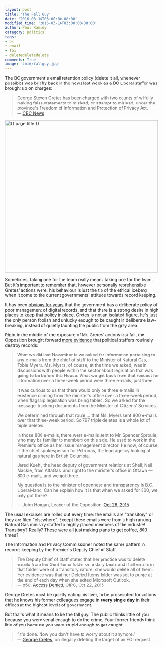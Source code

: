 ```yaml
---
layout: post
title: 'The Fall Guy'
date: '2016-03-16T03:00:00-08:00'
modified_time: '2016-03-16T03:00:00-08:00'
author: Paul Ramsey
category: politics
tags:
- bc
- email
- foi
- deletedeletedelete
comments: True
image: "2016/fallguy.jpg"
---
```


The BC government's email retention policy (delete it all, whenever possible) was briefly back in the news last week as a BC Liberal staffer was brought up on charges:

> George Steven Gretes has been charged with two counts of wilfully making false statements to mislead, or attempt to mislead, under the province's Freedom of Information and Protection of Privacy Act.<br />&mdash; [CBC News](http://www.cbc.ca/news/canada/british-columbia/triple-delete-former-ministry-staffer-george-gretes-charged-in-scandal-1.3487546)

<img src="{{ site.images }}{{ page.image }}" alt="{{ page.title }}" width="500" height="500" />

Sometimes, taking one for the team really means taking one for the team. But it's important to remember that, however personally reprehensible Gretes' actions were, his behaviour is just the tip of the ethical iceberg when it come to the current governments' attitude towards record keeping.

It has been [obvious for years](/2013/08/bc-government-email-defective-by-design.html) that the government has a deliberate policy of poor management of digital records, and that there is a strong desire in high places [to keep that policy in place](/2015/12/whats-up-with-mr-loukidelis.html).  Gretes is not an isolated figure, he's just the only person foolish and unlucky enough to be caught in deliberate law-breaking, instead of quietly taunting the public from the grey area.

Right in the middle of the exposure of Mr. Gretes' actions last fall, the Opposition brought forward [more evidence](http://bcndpcaucus.ca/news/deceit-and-delete-scandal-spreads-proves-culture-starts-at-the-top/) that political staffers routinely destroy records:

> What we did last November is we asked for information pertaining to any e-mails from the chief of staff to the Minister of Natural Gas, Tobie Myers. Ms. Myers, of course, at the time we asked, was in discussions with people within the sector about legislation that was going to be before this House. What we got back from that request for information over a three-week period were three e-mails, just three.
>
> It was curious to us that there would only be three e-mails in existence coming from the minister’s office over a three-week period, when flagship legislation was being tabled. So we asked for the message-tracking documents from the Minister of Citizens’ Services.
>
> We determined through that route ... that Ms. Myers sent 800 e-mails over that three-week period. So 797 triple deletes is a whole lot of triple deletes.
>
> In those 800 e-mails, there were e-mails sent to Mr. Spencer Sproule, who may be familiar to members on this side. He used to work in the Premier’s office as her issue management director. He now, of course, is the chief spokesperson for Petronas, the lead agency looking at natural gas here in British Columbia. 
>
> Jared Kuehl, the head deputy of government relations at Shell; Neil Mackie, from AltaGas; and right to the minister’s office in Ottawa — 800 e-mails, and we got three.
> 
> My question is to the minister of openness and transparency in B.C. Liberal–land. Can he explain how it is that when we asked for 800, we only got three?
> 
> &mdash; John Horgan, Leader of the Opposition, [Oct 26, 2015](https://www.leg.bc.ca/documents-data/debate-transcripts/40th-parliament/4th-session/20151026pm-Hansard-v30n2)

The usual excuses are rolled out every time: the emails are "transitory" or they are filed "elsewhere". Except these emails were from a high ranking Natural Gas ministry staffer to highly placed members of the industry! Transitory? Really? These were all just making plans to get coffee, 800 times?

The Information and Privacy Commissioner noted the same pattern in records keeping by the Premier's Deputy Chief of Staff.

> The Deputy Chief of Staff stated that her practice was to delete emails from her Sent Items folder on a daily basis and if all emails in that folder were of a transitory nature, she would delete all of them. Her evidence was that her Deleted Items folder was set to purge at the end of each day when she exited Microsoft Outlook.
> <br />&mdash; p50, [Access Denied](https://www.oipc.bc.ca/investigation-reports/1874#page=50), OIPC, Oct 22, 2015

George Gretes must be quietly eating his liver, to be prosecuted for actions that he knows his former colleagues engage in **every single day** in their offices at the highest levels of government.

But that's what it means to be the fall guy. The public thinks little of you because you were venal enough to do the crime. Your former friends think litle of you because you were stupid enough to get caught. 

> "It's done. Now you don't have to worry about it anymore."
> <br />&mdash; [George Gretes](http://www.cbc.ca/news/canada/british-columbia/emails-relating-to-b-c-s-highway-of-tears-allegedly-deleted-1.3091592), on illegally deleting the target of an FOI request




